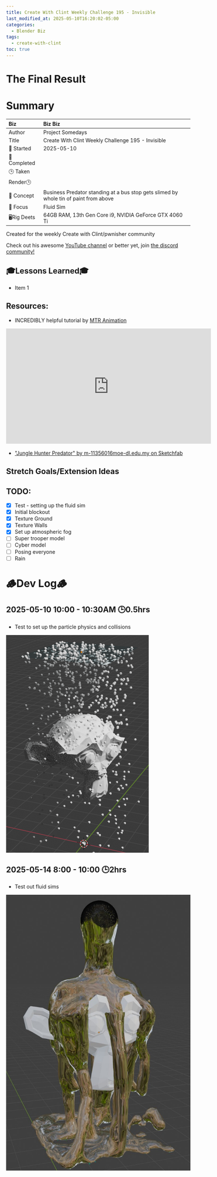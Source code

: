 ```yaml
---
title: Create With Clint Weekly Challenge 195 - Invisible
last_modified_at: 2025-05-10T16:20:02-05:00
categories:
  - Blender Biz
tags:
  - create-with-clint
toc: true
---
```


# The Final Result
<!-- [![Watch the video](https://img.youtube.com/vi/4eS8dGd9_TI/maxresdefault.jpg)](https://youtu.be/4eS8dGd9_TI) -->

# Summary

| Biz             | Biz Biz                               |
|:--------        | :---------                                |
| Author          | Project Somedays                      |
| Title           | Create With Clint Weekly Challenge 195 - Invisible |
| 📅 Started      | 2025-05-10       |
| 📅 Completed    |         |
| 🕒 Taken        |                                  |
| Render🕒        |          |
| 🤯 Concept      | Business Predator standing at a bus stop gets slimed by whole tin of paint from above  |
| 🔎 Focus        | Fluid Sim      |
| 🖥️Rig Deets     | 64GB RAM, 13th Gen Core i9, NVIDIA GeForce GTX 4060 Ti |

Created for the weekly Create with Clint/pwnisher community

Check out his awesome [YouTube channel](https://www.youtube.com/c/pwnisher) or better yet, join [the discord community!](https://discord.com/channels/673719770410909696/688444060737994785/922141725944872980)

## 🎓Lessons Learned🎓
- Item 1

## Resources:
- INCREDIBLY helpful tutorial by [MTR Animation](https://www.youtube.com/@mtranimation)
  
<iframe width="560" height="315" src="https://www.youtube.com/embed/ws0PgEkgUZs?si=abrWdfVdR6iwqp94" title="YouTube video player" frameborder="0" allow="accelerometer; autoplay; clipboard-write; encrypted-media; gyroscope; picture-in-picture; web-share" referrerpolicy="strict-origin-when-cross-origin" allowfullscreen></iframe>

- ["Jungle Hunter Predator" by m-11356016moe-dl.edu.my on Sketchfab ](https://sketchfab.com/3d-models/jungle-hunter-predator-a65924fd96c94eda8d58783ccf92630d)

## Stretch Goals/Extension Ideas


## TODO:
- [x] Test - setting up the fluid sim
- [x] Initial blockout
- [x] Texture Ground
- [x] Texture Walls
- [x] Set up atmospheric fog
- [ ] Super trooper model
- [ ] Cyber model
- [ ] Posing everyone
- [ ] Rain

# 🪵Dev Log🪵

## 2025-05-10 10:00 - 10:30AM 🕒0.5hrs
   - Test to set up the particle physics and collisions
  
  ![Basic test](/assets/images/2025-05-10_CreateWithClint195_Test.png "If I've learned anything, it's start REALLY simple and build on solid ground")

## 2025-05-14 8:00 - 10:00 🕒2hrs
 - Test out fluid sims

![Fluid Sim Test](/assets/images/2025-05-14_FluidSimTest.jpg "Ok so this is too much fun")
